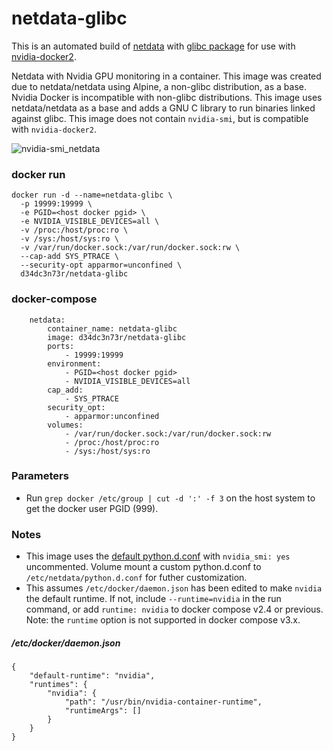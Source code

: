 # netdata-glibc
This is an automated build of [netdata](https://github.com/netdata/netdata) with [glibc package](https://github.com/sgerrand/alpine-pkg-glibc) for use with [nvidia-docker2](https://github.com/NVIDIA/nvidia-docker).

Netdata with Nvidia GPU monitoring in a container. This image was created due to netdata/netdata using Alpine, a non-glibc distribution, as a base. Nvidia Docker is incompatible with non-glibc distributions. This image uses netdata/netdata as a base and adds a GNU C library to run binaries linked against glibc. This image does not contain `nvidia-smi`, but is compatible with `nvidia-docker2`.

![nvidia-smi_netdata](https://user-images.githubusercontent.com/9123670/58919768-269d0180-86e4-11e9-8405-2a7b7c5917c7.png)

### docker run
```
docker run -d --name=netdata-glibc \
  -p 19999:19999 \
  -e PGID=<host docker pgid> \
  -e NVIDIA_VISIBLE_DEVICES=all \
  -v /proc:/host/proc:ro \
  -v /sys:/host/sys:ro \
  -v /var/run/docker.sock:/var/run/docker.sock:rw \
  --cap-add SYS_PTRACE \
  --security-opt apparmor=unconfined \
  d34dc3n73r/netdata-glibc
```  

### docker-compose
```
    netdata:
        container_name: netdata-glibc
        image: d34dc3n73r/netdata-glibc
        ports:
            - 19999:19999
        environment:
            - PGID=<host docker pgid>
            - NVIDIA_VISIBLE_DEVICES=all
        cap_add:
            - SYS_PTRACE
        security_opt:
            - apparmor:unconfined
        volumes:
            - /var/run/docker.sock:/var/run/docker.sock:rw
            - /proc:/host/proc:ro
            - /sys:/host/sys:ro
```  

### Parameters
 - Run `grep docker /etc/group | cut -d ':' -f 3` on the host system to get the docker user PGID (999).

### Notes
 - This image uses the [default python.d.conf](https://github.com/netdata/netdata/blob/master/collectors/python.d.plugin/python.d.conf) with `nvidia_smi: yes` uncommented. Volume mount a custom python.d.conf to `/etc/netdata/python.d.conf` for futher customization. 
 - This assumes `/etc/docker/daemon.json` has been edited to make `nvidia` the default runtime. If not, include `--runtime=nvidia` in the run command, or add `runtime: nvidia` to docker compose v2.4 or previous. Note: the `runtime` option is not supported in docker compose v3.x.

##### /etc/docker/daemon.json
```
{
    "default-runtime": "nvidia",
    "runtimes": {
        "nvidia": {
            "path": "/usr/bin/nvidia-container-runtime",
            "runtimeArgs": []
        }
    }
}
```

